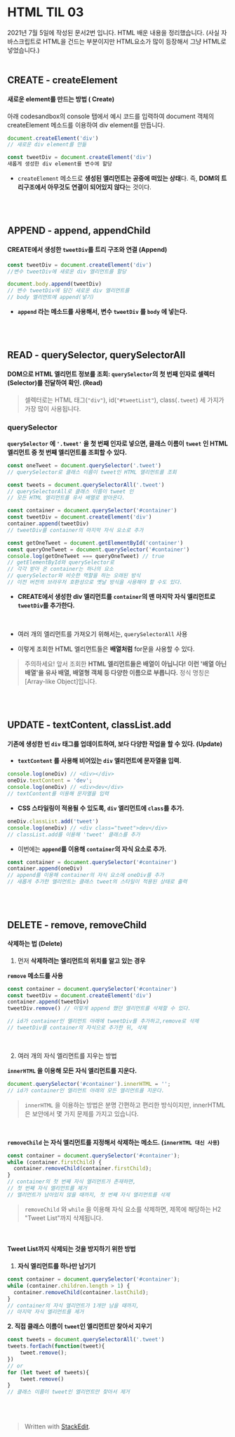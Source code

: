 ﻿# HTML TIL 03

2021년 7월 5일에 작성된 문서2번 입니다.
HTML 배운 내용을 정리했습니다.
(사실 자바스크립트로 HTML을 건드는 부분이지만 HTML요소가 많이 등장해서 그냥 HTML로 넣었습니다.)
<br><br>
## CREATE - createElement

#### 새로운 element를 만드는 방법 ( Create)

아래 codesandbox의 console 탭에서 예시 코드를 입력하여 document 객체의 createElement 메소드를 이용하여 div element를 만듭니다.

```javascript
document.createElement('div')
// 새로운 div element를 만듦

const tweetDiv = document.createElement('div')
새롭게 생성한 div element를 변수에 할당
```

* `createElement` 메소드로 **생성된 엘리먼트는 공중에 떠있는 상태**다. 즉, **DOM의 트리구조에서 아무것도 연결이 되어있지 않다**는 것이다.

<br><br>
## APPEND - append, appendChild

#### CREATE에서 생성한 `tweetDiv`를 트리 구조와 연결 (Append)

```javascript
const tweetDiv = document.createElement('div')
//변수 tweetDiv에 새로운 div 엘리먼트를 할당

document.body.append(tweetDiv)
// 변수 tweetDiv에 담긴 새로운 div 엘리먼트를 
// body 엘리먼트에 append(넣기)
```
* **`append` 라는 메소드를 사용해서, 변수 `tweetDiv` 를 `body` 에 넣는다.**

<br><br>
## READ - querySelector, querySelectorAll

#### DOM으로 HTML 엘리먼트 정보를 조회: `querySelector`의 첫 번째 인자로 셀렉터(Selector)를 전달하여 확인. (Read)

>셀렉터로는 HTML 태그(`"div"`), id(`"#tweetList"`), class(`.tweet`) 세 가지가 가장 많이 사용됩니다.



### querySelector

**`querySelector` 에 `'.tweet'` 을 첫 번째 인자로 넣으면, 클래스 이름이 `tweet` 인 HTML 엘리먼트 중 첫 번째 엘리먼트를 조회할 수 있다.**

```javascript
const oneTweet = document.querySelector('.tweet')
// querySelector로 클래스 이름이 tweet인 HTML 엘리먼트를 조회

const tweets = document.querySelectorAll('.tweet')
// querySelectorAll로 클래스 이름이 tweet 인 
// 모든 HTML 엘리먼트를 유사 배열로 받아온다.

const container = document.querySelector('#container')
const tweetDiv = document.createElement('div')
container.append(tweetDiv)
// tweetDiv를 container의 마지막 자식 요소로 추가

const getOneTweet = document.getElementById('container')
const queryOneTweet = document.querySelector('#container')
console.log(getOneTweet === queryOneTweet) // true
// getElementById와 querySelector로 
// 각각 받아 온 container는 하나의 요소
// querySelector와 비슷한 역할을 하는 오래된 방식
// 이전 버전의 브라우저 호환성으로 옛날 방식을 사용해야 할 수도 있다.
```
* **CREATE에서 생성한 div 엘리먼트를 `container`의 맨 마지막 자식 엘리먼트로 `tweetDiv`를 추가한다.**
  
  <br>

* 여러 개의 엘리먼트를 가져오기 위해서는, `querySelectorAll`  사용
* 이렇게 조회한 HTML 엘리먼트들은 **배열처럼** for문을 사용할 수 있다. 
>주의하세요! 앞서 조회한 **HTML 엘리먼트들은 배열이 아닙니다!** **이런 '배열 아닌 배열'을 유사 배열, 배열형 객체 등 다양한 이름으로 부릅니다.** 정식 명칭은 [Array-like Object]입니다. 

  <br><br>

## UPDATE - textContent, classList.add

#### 기존에 생성한 빈 `div` 태그를 업데이트하여, 보다 다양한 작업을 할 수 있다. (Update)

* **`textContent` 를 사용해 비어있는 `div` 엘리먼트에 문자열을 입력.**

```javascript
console.log(oneDiv) // <div></div>
oneDiv.textContent = 'dev';
console.log(oneDiv) // <div>dev</div>
// textContent를 이용해 문자열을 입력
```

* **CSS 스타일링이 적용될 수 있도록, `div` 엘리먼트에 `class`를 추가.**

``` javascript
oneDiv.classList.add('tweet')
console.log(oneDiv) // <div class="tweet">dev</div>
// classList.add를 이용해 'tweet' 클래스를 추가
```
  
* 이번에는 **`append`를 이용해 `container`의 자식 요소로 추가.**

```javascript
const container = document.querySelector('#container')
container.append(oneDiv)
// append를 이용해 container의 자식 요소에 oneDiv를 추가
// 새롭게 추가한 엘리먼트는 클래스 tweet의 스타일이 적용된 상태로 출력
```
<br><br>

## DELETE - remove, removeChild

#### 삭제하는 법 (Delete)

1. 먼저 **삭제하려는 엘리먼트의 위치를 알고 있는 경우** 

**`remove` 메소드를 사용**

```javascript
const container = document.querySelector('#container')
const tweetDiv = document.createElement('div')
container.append(tweetDiv)
tweetDiv.remove() // 이렇게 append 했던 엘리먼트를 삭제할 수 있다.

// id가 container인 엘리먼트 아래에 tweetDiv를 추가하고,remove로 삭제
// tweetDiv를 container의 자식으로 추가한 뒤, 삭제
```

<br>

2. 여러 개의 자식 엘리먼트를 지우는 방법

**`innerHTML` 을 이용해 모든 자식 엘리먼트를 지운다.** 

```javascript
document.querySelector('#container').innerHTML = '';
// id가 container인 엘리먼트 아래의 모든 엘리먼트를 지운다.
```
  

>`innerHTML` 을 이용하는 방법은 분명 간편하고 편리한 방식이지만, innerHTML은 보안에서 몇 가지 문제를 가지고 있습니다. 

<br>

**`removeChild` 는 자식 엘리먼트를 지정해서 삭제하는 메소드. 
(`innerHTML 대신 사용`)**

```javascript
const container = document.querySelector('#container');
while (container.firstChild) {
  container.removeChild(container.firstChild);
}
// container의 첫 번째 자식 엘리먼트가 존재하면, 
// 첫 번째 자식 엘리먼트를 제거
// 엘리먼트가 남아있지 않을 때까지, 첫 번째 자식 엘리먼트를 삭제
```
>`removeChild` 와 `while` 을 이용해 자식 요소를 삭제하면, 제목에 해당하는 H2 "Tweet List"까지 삭제됩니다. 

<br>

#### Tweet List까지 삭제되는 것을 방지하기 위한 방법

1. **자식 엘리먼트를 하나만 남기기** 

```javascript
const container = document.querySelector('#container');
while (container.children.length > 1) {
  container.removeChild(container.lastChild);
}
// container의 자식 엘리먼트가 1개만 남을 때까지, 
// 마지막 자식 엘리먼트를 제거
```

  
**2. 직접 클래스 이름이 `tweet`인 엘리먼트만 찾아서 지우기**

```javascript
const tweets = document.querySelectorAll('.tweet')
tweets.forEach(function(tweet){
    tweet.remove();
})
// or
for (let tweet of tweets){
    tweet.remove()
}
// 클래스 이름이 tweet인 엘리먼트만 찾아서 제거
```








<br><br>


> Written with [StackEdit](https://stackedit.io/).
